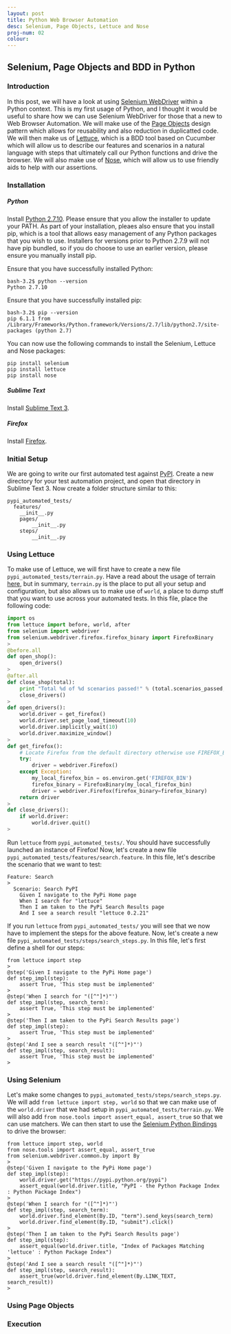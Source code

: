 ```yaml
---
layout: post
title: Python Web Browser Automation
desc: Selenium, Page Objects, Lettuce and Nose
proj-num: 02
colour: 
---
```




## Selenium, Page Objects and BDD in Python

### Introduction

In this post, we will have a look at using [Selenium WebDriver](http://www.seleniumhq.org/projects/webdriver/) within a Python context.  This is my first usage of Python, and I thought it would be useful to share how we can use Selenium WebDriver for those that a new to Web Browser Automation.  We will make use of the [Page Objects](http://selenium-python.readthedocs.org/page-objects.html) design pattern which allows for reusability and also reduction in duplicatted code.  We will then make us of [Lettuce](http://lettuce.it/), which is a BDD tool based on Cucumber which will allow us to describe our features and scenarios in a natural language with steps that ultimately call our Python functions and drive the browser.  We will also make use of [Nose](http://nose.readthedocs.org/en/latest/testing_tools.html), which will allow us to use friendly aids to help with our assertions.

### Installation

##### Python

Install [Python 2.7.10](https://www.python.org/downloads/release/python-2710/).  Please ensure that you allow the installer to update your PATH.  As part of your installation, pleaes also ensure that you install pip, which is a tool that allows easy management of any Python packages that you wish to use.  Installers for versions prior to Python 2.7.9 will not have pip bundled, so if you do choose to use an earlier version, please ensure you manually install pip.

Ensure that you have successfully installed Python:  

>
~~~
bash-3.2$ python --version  
Python 2.7.10
~~~

Ensure that you have successfully installed pip: 

>
~~~
bash-3.2$ pip --version
pip 6.1.1 from /Library/Frameworks/Python.framework/Versions/2.7/lib/python2.7/site-packages (python 2.7)
~~~

You can now use the following commands to install the Selenium, Lettuce and Nose packages:

>
~~~
pip install selenium
pip install lettuce
pip install nose
~~~

##### Sublime Text

Install [Sublime Text 3](http://www.sublimetext.com/3).

##### Firefox

Install [Firefox](https://www.mozilla.org/en-US/firefox/all/).

### Initial Setup

We are going to write our first automated test against [PyPI](https://pypi.python.org/pypi).  Create a new directory for your test automation project, and open that directory in Sublime Text 3.  Now create a folder structure similar to this:

>
~~~
pypi_automated_tests/
  features/
    __init__.py
    pages/
    	__init__.py
    steps/
    	__init__.py
~~~

### Using Lettuce

To make use of Lettuce, we will first have to create a new file ```pypi_automated_tests/terrain.py```.  Have a read about the usage of terrain [here](http://lettuce.it/reference/terrain.html), but in summary, ```terrain.py``` is the place to put all your setup and configuration, but also allows us to make use of ```world```, a place to dump stuff that you want to use across your automated tests.  In this file, place the following code:

>
~~~ python
import os
from lettuce import before, world, after
from selenium import webdriver
from selenium.webdriver.firefox.firefox_binary import FirefoxBinary
>
@before.all
def open_shop():
    open_drivers()
>
@after.all
def close_shop(total):
    print "Total %d of %d scenarios passed!" % (total.scenarios_passed, total.scenarios_ran)
    close_drivers()
>
def open_drivers():
    world.driver = get_firefox()
    world.driver.set_page_load_timeout(10)
    world.driver.implicitly_wait(10)
    world.driver.maximize_window()
>
def get_firefox():
    # Locate Firefox from the default directory otherwise use FIREFOX_BIN #
    try:
        driver = webdriver.Firefox()
    except Exception:
        my_local_firefox_bin = os.environ.get('FIREFOX_BIN')
        firefox_binary = FirefoxBinary(my_local_firefox_bin)
        driver = webdriver.Firefox(firefox_binary=firefox_binary)
    return driver
>
def close_drivers():
    if world.driver:
        world.driver.quit()
>
~~~

Run ```lettuce``` from ```pypi_automated_tests/```.  You should have successfully launched an instance of Firefox! Now, let's create a new file ```pypi_automated_tests/features/search.feature```.  In this file, let's describe the scenario that we want to test:

>
~~~
Feature: Search
>
  Scenario: Search PyPI
    Given I navigate to the PyPi Home page
    When I search for "lettuce"
    Then I am taken to the PyPi Search Results page
    And I see a search result "lettuce 0.2.21"
~~~

If you run ```lettuce``` from ```pypi_automated_tests/``` you will see that we now have to implement the steps for the above feature.  Now, let's create a new file ```pypi_automated_tests/steps/search_steps.py```.  In this file, let's first define a shell for our steps:

>
~~~
from lettuce import step
>
@step('Given I navigate to the PyPi Home page')
def step_impl(step):
    assert True, 'This step must be implemented'
>
@step('When I search for "([^"]*)"')
def step_impl(step, search_term):
    assert True, 'This step must be implemented'
>
@step('Then I am taken to the PyPi Search Results page')
def step_impl(step):
    assert True, 'This step must be implemented'
>
@step('And I see a search result "([^"]*)"')
def step_impl(step, search_result):
    assert True, 'This step must be implemented'
>
~~~

### Using Selenium

Let's make some changes to ```pypi_automated_tests/steps/search_steps.py```.  We will add ```from lettuce import step, world``` so that we can make use of the ```world.driver``` that we had setup in ```pypi_automated_tests/terrain.py```. We will also add ```from nose.tools import assert_equal, assert_true``` so that we can use matchers. We can then start to use the [Selenium Python Bindings](http://selenium-python.readthedocs.org/) to drive the browser:

>
~~~
from lettuce import step, world
from nose.tools import assert_equal, assert_true
from selenium.webdriver.common.by import By
>
@step('Given I navigate to the PyPi Home page')
def step_impl(step):
    world.driver.get("https://pypi.python.org/pypi")
    assert_equal(world.driver.title, "PyPI - the Python Package Index : Python Package Index")
>
@step('When I search for "([^"]*)"')
def step_impl(step, search_term):
	world.driver.find_element(By.ID, "term").send_keys(search_term)
	world.driver.find_element(By.ID, "submit").click()
>
@step('Then I am taken to the PyPi Search Results page')
def step_impl(step):
	assert_equal(world.driver.title, "Index of Packages Matching 'lettuce' : Python Package Index")
>
@step('And I see a search result "([^"]*)"')
def step_impl(step, search_result):
	assert_true(world.driver.find_element(By.LINK_TEXT, search_result))
>
~~~

### Using Page Objects

### Execution
